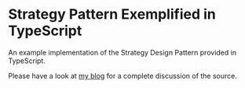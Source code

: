 # Strategy Pattern Exemplified in TypeScript

An example implementation of the Strategy Design Pattern provided in TypeScript.

Please have a look at [my blog](https://blog.sebastian-felling.com/typescript/strategy-pattern) for a complete discussion of the source.
